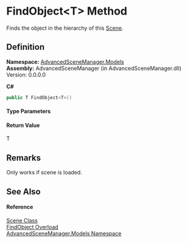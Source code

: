 # FindObject&lt;T&gt; Method


Finds the object in the hierarchy of this <a href="T_AdvancedSceneManager_Models_Scene.md">Scene</a>.



## Definition
**Namespace:** <a href="N_AdvancedSceneManager_Models.md">AdvancedSceneManager.Models</a>  
**Assembly:** AdvancedSceneManager (in AdvancedSceneManager.dll) Version: 0.0.0.0

**C#**
``` C#
public T FindObject<T>()

```



#### Type Parameters
<dl><dt /><dd /></dl>

#### Return Value
T

## Remarks
Only works if scene is loaded.

## See Also


#### Reference
<a href="T_AdvancedSceneManager_Models_Scene.md">Scene Class</a>  
<a href="Overload_AdvancedSceneManager_Models_Scene_FindObject.md">FindObject Overload</a>  
<a href="N_AdvancedSceneManager_Models.md">AdvancedSceneManager.Models Namespace</a>  
